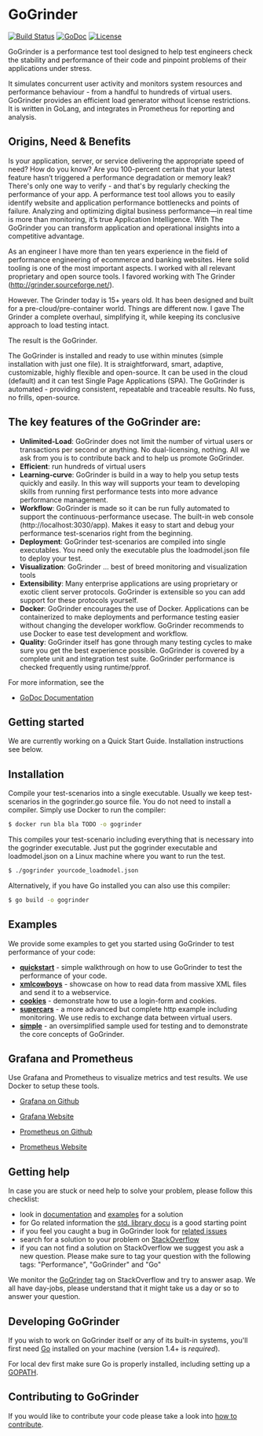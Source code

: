 GoGrinder
==============

[![Build Status](https://drone.io/github.com/finklabs/GoGrinder/status.png)](https://drone.io/github.com/finklabs/GoGrinder/latest)
[![GoDoc](https://godoc.org/github.com/finklabs/GoGrinder?status.svg)](https://godoc.org/github.com/finklabs/GoGrinder/gogrinder)
[![License](http://img.shields.io/badge/license-MIT-yellowgreen.svg)](LICENSE/)

GoGrinder is a performance test tool designed to help test engineers check the stability and performance of their code and pinpoint problems of their applications under stress. 

It simulates concurrent user activity and monitors system resources and performance behaviour - from a handful to hundreds of virtual users. GoGrinder provides an efficient load generator without license restrictions. It is written in GoLang, and integrates in Prometheus for reporting and analysis. 

## Origins, Need & Benefits

Is your application, server, or service delivering the appropriate speed of need? How do you know? Are you 100-percent certain that your latest feature hasn’t triggered a performance degradation or memory leak? There's only one way to verify - and that's by regularly checking the performance of your app. A performance test tool allows you to easily identify website and application performance bottlenecks and points of failure. Analyzing and optimizing digital business performance—in real time is more than monitoring, it’s true Application Intelligence. With The GoGrinder you can transform application and operational insights into a competitive advantage.

As an engineer I have more than ten years experience in the field of performance engineering of ecommerce and banking websites. Here solid tooling is one of the most important aspects. I worked with all relevant proprietary and open source tools. I favored working with The Grinder (http://grinder.sourceforge.net/).

However. The Grinder today is 15+ years old. It has been designed and built for a pre-cloud/pre-container world. Things are different now. I gave The Grinder a complete overhaul, simplifying it, while keeping its conclusive approach to load testing intact. 

The result is the GoGrinder.

The GoGrinder is installed and ready to use within minutes (simple installation with just one file). It is straightforward, smart, adaptive, customizable, highly flexible and open-source. It can be used in the cloud (default) and it can test Single Page Applications (SPA). The GoGrinder is automated - providing consistent, repeatable and traceable results. No fuss, no frills, open-source.

## The key features of the GoGrinder are:

* **Unlimited-Load**: GoGrinder does not limit the number of virtual users or transactions per second or anything. No dual-licensing, nothing. All we ask from you is to contribute back and to help us promote GoGrinder. 
* **Efficient**: run hundreds of virtual users
* **Learning-curve**: GoGrinder is build in a way to help you setup tests quickly and easily. In this way will supports your team to developing skills from running first performance tests into more advance performance management. 
* **Workflow**: GoGrinder is made so it can be run fully automated to support the continuous-performance usecase. The built-in web console (http://localhost:3030/app). Makes it easy to start and debug your performance test-scenarios right from the beginning.
* **Deployment**: GoGrinder test-scenarios are compiled into single executables. You need only the executable plus the loadmodel.json file to deploy your test.
* **Visualization**: GoGrinder ... best of breed monitoring and visualization tools
* **Extensibility**: Many enterprise applications are using proprietary or exotic client server protocols. GoGrinder is extensible so you can add support for these protocols yourself.
* **Docker**: GoGrinder encourages the use of Docker. Applications can be containerized
  to make deployments and performance testing easier without changing the developer
  workflow. GoGrinder recommends to use Docker to ease test development and workflow.
* **Quality**: GoGrinder itself has gone through many testing cycles to make sure you get the best experience possible. GoGrinder is covered by a complete unit and integration test suite. GoGrinder performance is checked frequently using runtime/pprof.

For more information, see the

* [GoDoc Documentation](https://godoc.org/github.com/finklabs/GoGrinder/gogrinder)

## Getting started

We are currently working on a Quick Start Guide. Installation instructions see below. 

## Installation

Compile your test-scenarios into a single executable. Usually we keep test-scenarios in the gogrinder.go source file. You do not need to install a compiler. Simply use Docker to run the compiler:

```sh
$ docker run bla bla TODO -o gogrinder
```

This compiles your test-scenario including everything that is necessary into the gogrinder executable. Just put the gogrinder executable and loadmodel.json on a Linux machine where you want to run the test.

```sh
$ ./gogrinder yourcode_loadmodel.json
```

Alternatively, if you have Go installed you can also use this compiler:

```sh
$ go build -o gogrinder
```
## Examples

We provide some examples to get you started using GoGrinder to test performance of your code:

* [**quickstart**](examples/quickstart/) - simple walkthrough on how to use GoGrinder to test the performance of your code.
* [**xmlcowboys**](examples/xmlcowboys/) - showcase on how to read data from massive XML files and send it to a webservice.
* [**cookies**](examples/cookies/) - demonstrate how to use a login-form and cookies.
* [**supercars**](examples/supercars/) - a more advanced but complete http example including monitoring. We use redis to exchange data between virtual users.
* [**simple**](examples/simple/) - an oversimplified sample used for testing and to demonstrate the core concepts of GoGrinder.

## Grafana and Prometheus

Use Grafana and Prometheus to visualize metrics and test results. We use Docker to setup these tools. 

* [Grafana on Github](https://github.com/grafana/grafana)
* [Grafana Website](http://grafana.org/)

* [Prometheus on Github](https://github.com/prometheus/prometheus)
* [Prometheus Website](https://prometheus.io/)

## Getting help

In case you are stuck or need help to solve your problem, please follow this checklist:

* look in [documentation](docu/) and [examples](examples/) for a solution
* for Go related information the [std. library docu](https://golang.org/pkg/net/http/) is a good starting point
* if you feel you caught a bug in GoGrinder look for [related issues](https://github.com/finklabs/GoGrinder/issues)
* search for a solution to your problem on [StackOverflow](http://stackoverflow.com/questions/tagged/gogrinder)
* if you can not find a solution on StackOverflow we suggest you ask a new question. Please make sure to tag your question with the following tags: "Performance", "GoGrinder" and "Go"

We monitor the [GoGrinder](http://stackoverflow.com/questions/tagged/gogrinder) tag on StackOverflow and try to answer asap. We all have day-jobs, please understand that it might take us a day or so to answer your question.

## Developing GoGrinder

If you wish to work on GoGrinder itself or any of its built-in systems,
you'll first need [Go](https://www.golang.org) installed on your
machine (version 1.4+ is *required*).

For local dev first make sure Go is properly installed, including setting up a
[GOPATH](https://golang.org/doc/code.html#GOPATH).

## Contributing to GoGrinder

If you would like to contribute your code please take a look into [how to contribute](docu/contributing.md).




